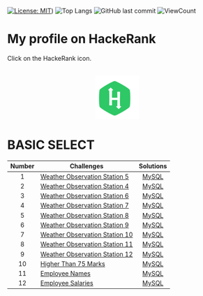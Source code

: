 [![License: MIT](https://img.shields.io/badge/License-MIT-yellow.svg)](https://opensource.org/licenses/MIT))
![Top Langs](https://github-readme-stats.vercel.app/api/top-langs/?username=myusername&hide=javascript,css,scss,html&theme=tokyonight)
![GitHub last commit](https://img.shields.io/github/last-commit/lephanthutra/SQL-HackeRank?style=flat)
![ViewCount](https://views.whatilearened.today/views/github/lephanthutra/SQL-HackeRank.svg?cache=remove)

# My profile on HackeRank

Click on the HackeRank icon.
<p align="center">  
	<br> 
	<a href="https://www.hackerrank.com/lpttra_iu_itds">
        <img height=100 src="https://github.com/lephanthutra/SQL-HackeRank/blob/main/hackerrank.svg"> 
    </a>
    <br>
</p>


# BASIC SELECT

| Number | Challenges | Solutions |
|:------:|------------|:---------:|
| 1 | [Weather Observation Station 5](https://www.hackerrank.com/challenges/weather-observation-station-5/problem) | [MySQL](Weather%20Observation%20Station%205.sql)|
| 2 | [Weather Observation Station 4](https://www.hackerrank.com/challenges/weather-observation-station-4/problem) | [MySQL](Weather%20Observation%20Station%204.sql)|
| 3 | [Weather Observation Station 6](https://www.hackerrank.com/challenges/weather-observation-station-6/problem) | [MySQL](Weather%20Observation%20Station%206.sql)|
| 4 | [Weather Observation Station 7](https://www.hackerrank.com/challenges/weather-observation-station-7/problem) | [MySQL](Weather%20Observation%20Station%207.sql)|
| 5 | [Weather Observation Station 8](https://www.hackerrank.com/challenges/weather-observation-station-8/problem) | [MySQL](Weather%20Observation%20Station%208.sql)|
| 6 | [Weather Observation Station 9](https://www.hackerrank.com/challenges/weather-observation-station-9/problem) | [MySQL](Weather%20Observation%20Station%209.sql)|
| 7 | [Weather Observation Station 10](https://www.hackerrank.com/challenges/weather-observation-station-10/problem) | [MySQL](Weather%20Observation%20Station%10.sql)|
| 8 | [Weather Observation Station 11](https://www.hackerrank.com/challenges/weather-observation-station-11/problem) | [MySQL](Weather%20Observation%20Station%11.sql)|
| 9 | [Weather Observation Station 12](https://www.hackerrank.com/challenges/weather-observation-station-12/problem) | [MySQL](Weather%20Observation%20Station%12.sql)|
| 10 | [Higher Than 75 Marks](https://www.hackerrank.com/challenges/more-than-75-marks/problem) | [MySQL](Higher%20Than%2075%20Marks.sql)|
| 11 | [Employee Names](https://www.hackerrank.com/challenges/name-of-employees/problem) | [MySQL](Employee%20Names.sql)|
| 12 | [Employee Salaries](https://www.hackerrank.com/challenges/salary-of-employees/problem) | [MySQL](Employee%20Salaries.sql)|

